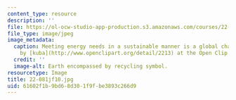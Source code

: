 ```yaml
---
content_type: resource
description: ''
file: https://ol-ocw-studio-app-production.s3.amazonaws.com/courses/22-081j-introduction-to-sustainable-energy-fall-2010/61602f1b9bd68d301f9fbe3893c266d9_22-081jf10.jpg
file_type: image/jpeg
image_metadata:
  caption: Meeting energy needs in a sustainable manner is a global challenge. (Image
    by [kuba](http://www.openclipart.org/detail/2213) at the Open Clip Art Library.)
  credit: ''
  image-alt: Earth encompassed by recycling symbol.
resourcetype: Image
title: 22-081jf10.jpg
uid: 61602f1b-9bd6-8d30-1f9f-be3893c266d9
---
```

